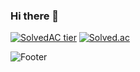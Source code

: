 ### Hi there 👋

[![SolvedAC tier](http://mazassumnida.wtf/api/v2/generate_badge?boj=oune)](https://solved.ac/oune)
[![Solved.ac](http://mazassumnida.wtf/api/mini/generate_badge?boj=oune)](https://solved.ac/oune)


![Footer](https://capsule-render.vercel.app/api?type=waving&color=auto&height=200&section=footer)

